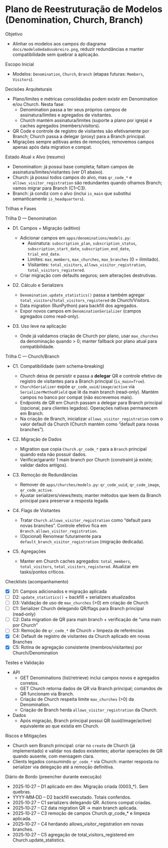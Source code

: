 # Plano de Reestruturação de Modelos (Denomination, Church, Branch)

Objetivo
- Alinhar os modelos aos campos do diagrama `docs/modelodedadosobreiro.png`, reduzir redundâncias e manter compatibilidade sem quebrar a aplicação.

Escopo Inicial
- Modelos: `Denomination`, `Church`, `Branch` (etapas futuras: `Members`, `Visitors`).

Decisões Arquiteturais
- Plano/limites e métricas consolidadas podem existir em Denomination e/ou Church. Nesta fase:
  - Denomination passa a ter seus próprios campos de assinatura/limites e agregados de visitantes.
  - Church mantém assinatura/limites (suporte a plano por igreja) e caches agregados (members/visitors).
- QR Code e controle de registro de visitantes são efetivamente por Branch; Church passa a delegar (proxy) para a Branch principal.
- Migrações sempre aditivas antes de remoções; removemos campos apenas após data migration e compat.

Estado Atual x Alvo (resumo)
- Denomination: já possui base completa; faltam campos de assinatura/limites/visitantes (ver D1 abaixo).
- Church: já possui todos campos do alvo, mas `qr_code_*` e `allows_visitor_registration` são redundantes quando olhamos Branch; vamos migrar para Branch (C1–C3).
- Branch: já condiz com o alvo (inclui `is_main` que substitui semanticamente `is_headquarters`).

Trilhas e Fases

Trilha D — Denomination
- D1. Campos + Migração (aditivo)
  - Adicionar campos em `apps/denominations/models.py`:
    - Assinatura: `subscription_plan`, `subscription_status`, `subscription_start_date`, `subscription_end_date`, `trial_end_date`.
    - Limites: `max_members`, `max_churches`, `max_branches` (0 = ilimitado).
    - Visitantes: `total_visitors`, `allows_visitor_registration`, `total_visitors_registered`.
  - Criar migração com defaults seguros; sem alterações destrutivas.

- D2. Cálculo e Serializers
  - `Denomination.update_statistics()` passa a também agregar `total_visitors`/`total_visitors_registered` de Church/Visitors.
  - Data migration (RunPython) para backfill dos agregados.
  - Expor novos campos em `DenominationSerializer` (campos agregados como read-only).

- D3. Uso leve na aplicação
  - Onde já validamos criação de Church por plano, usar `max_churches` da denominação quando > 0; manter fallback por plano atual para compatibilidade.

Trilha C — Church/Branch
- C1. Compatibilidade (sem schema‑breaking)
  - Church deixa de persistir e passa a **delegar** QR e controle efetivo de registro de visitantes para a Branch principal (`is_main=True`).
  - `ChurchSerializer` expõe `qr_code_uuid/image/active` via `SerializerMethodField` que lê da main branch (read-only). Mantém campos no banco por compat (não escrevemos mais).
  - Endpoints de QR em Church passam a delegar para Branch principal (opcional, para clientes legados). Operações nativas permanecem em Branch.
  - Na criação de Branch, inicializar `allows_visitor_registration` com o valor default da Church (Church mantém como “default para novas branches”).

- C2. Migração de Dados
  - Migration que copia `Church.qr_code_*` para a `Branch` principal quando esta não possuir dados.
  - Verificar/garantir 1 main branch por Church (constraint já existe; validar dados antigos).

- C3. Remoção de Redundâncias
  - Remover de `apps/churches/models.py`: `qr_code_uuid`, `qr_code_image`, `qr_code_active`.
  - Ajustar serializers/views/tests; manter métodos que leem da Branch principal para preservar a resposta legada.

- C4. Flags de Visitantes
  - Tratar `Church.allows_visitor_registration` como “default para novas branches”. Controle efetivo fica em `Branch.allows_visitor_registration`.
  - (Opcional) Renomear futuramente para `default_branch_visitor_registration` (migração dedicada).

- C5. Agregações
  - Manter em Church caches agregados: `total_members`, `total_visitors`, `total_visitors_registered`. Atualizar em tasks/pontos críticos.

Checklists (acompanhamento)
- [x] D1: Campos adicionados e migração aplicada
- [ ] D2: `update_statistics()` + backfill + serializers atualizados
- [ ] D3: Validação de uso de `max_churches` (>0) em criação de Church
- [ ] C1: Serializer Church delegando QR/flags para Branch principal (read‑only)
- [ ] C2: Data migration de QR para main branch + verificação de “uma main por Church”
- [ ] C3: Remoção de `qr_code_*` de Church + limpeza de referências
- [x] C4: Default de registro de visitantes da Church aplicado em novas Branches
- [x] C5: Rotina de agregação consistente (membros/visitantes) por Church/Denomination

Testes e Validação
- API
  - GET Denominations (list/retrieve) inclui campos novos e agregados corretos.
  - GET Church retorna dados de QR via Branch principal; comandos de QR funcionam via Branch.
  - Criação de Church respeita limite `max_churches` (>0) da Denomination.
  - Criação de Branch herda `allows_visitor_registration` da Church.
- Dados
  - Após migração, Branch principal possui QR (uuid/image/active) equivalente ao que existia em Church.

Riscos e Mitigações
- Church sem Branch principal: criar no `create` de Church (já implementado) e validar nos dados existentes; abortar operações de QR quando ausente, com mensagem clara.
- Clients legados consumindo `qr_code_*` via Church: manter resposta no serializer via delegação até a remoção definitiva.

Diário de Bordo (preencher durante execução)
- 2025‑10‑27 – D1 aplicado em dev. Migração criada (0003_*). Sem quebras.
- YYYY‑MM‑DD – D2 backfill executado. Totais conferidos.
- 2025‑10‑27 – C1 serializers delegando QR. Actions compat criadas.
- 2025‑10‑27 – C2 data migration QR → main branch aplicada.
- 2025‑10‑27 – C3 remoção de campos Church.qr_code_* e limpeza aplicada.
- 2025‑10‑27 – C4 herdando allows_visitor_registration em novas branches.
- 2025‑10‑27 – C5 agregação de total_visitors_registered em Church.update_statistics.
